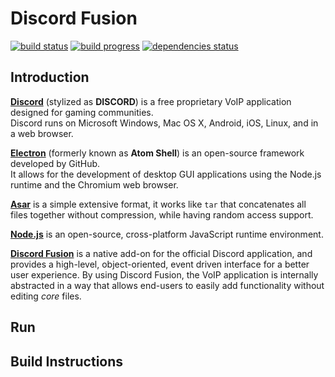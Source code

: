# Discord Fusion

[![build status](https://img.shields.io/badge/build-failing-red.svg?style=flat-square)]() 
[![build progress](https://img.shields.io/badge/coverage-%255-orange.svg?style=flat-square)]()
[![dependencies status](http://img.shields.io/david/electron/asar.svg?style=flat-square)]()

Introduction
---
**[Discord](https://discordapp.com/)** (stylized as **DISCORD**) is a free proprietary VoIP application designed for gaming communities. <br /> Discord runs on Microsoft Windows, Mac OS X, Android, iOS, Linux, and in a web browser. 

**[Electron](http://electron.atom.io/)** (formerly known as **Atom Shell**) is an open-source framework developed by GitHub.
<br /> It allows for the development of desktop GUI applications using the Node.js runtime and the Chromium web browser. 

**[Asar](https://github.com/electron/asar)** is a simple extensive format, it works like `tar` that concatenates all files together without compression, while having random access support.

**[Node.js](https://nodejs.org/en/)** is an open-source, cross-platform JavaScript runtime environment.

**[Discord Fusion](https://disboard.github.io/)** is a native add-on for the official Discord application, and provides a high-level, object-oriented, event driven interface for a better user experience. By using Discord Fusion, the VoIP application is internally abstracted in a way that allows end-users to easily add functionality without editing *core* files.

Run
---

Build Instructions
---
